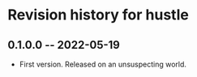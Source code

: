 # Revision history for hustle

## 0.1.0.0 -- 2022-05-19

* First version. Released on an unsuspecting world.
